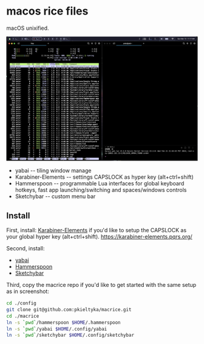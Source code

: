 macos rice files
================

macOS unixified.

<img src="./screenshot.png" />

* yabai -- tiling window manage
* Karabiner-Elements -- settings CAPSLOCK as hyper key (alt+ctrl+shift)
* Hammerspoon -- programmable Lua interfaces for global keyboard hotkeys, fast app launching/switching and spaces/windows controls
* Sketchybar -- custom menu bar

## Install

First, install: [Karabiner-Elements](https://karabiner-elements.pqrs.org/)
if you'd like to setup the CAPSLOCK as your global hyper key (alt+ctrl+shift).
https://karabiner-elements.pqrs.org/

Second, install:
* [yabai](https://github.com/koekeishiya/yabai)
* [Hammerspoon](https://www.hammerspoon.org/)
* [Sketchybar](https://github.com/FelixKratz/SketchyBar)

Third, copy the macrice repo if you'd like to get started with the
same setup as in screenshot:

```bash
cd ./config
git clone git@github.com:pkieltyka/macrice.git
cd ./macrice
ln -s `pwd`/hammerspoon $HOME/.hammerspoon
ln -s `pwd`/yabai $HOME/.config/yabai
ln -s `pwd`/sketchybar $HOME/.config/sketchybar
```
